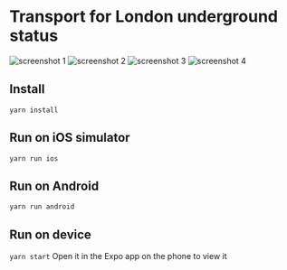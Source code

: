 # Transport for London underground status
![screenshot 1](screenshots/IMG-1.PNG)
![screenshot 2](screenshots/IMG-2.PNG)
![screenshot 3](screenshots/IMG-3.PNG)
![screenshot 4](screenshots/IMG-4.PNG)

## Install
`yarn install`

## Run on iOS simulator
`yarn run ios`

## Run on Android
`yarn run android`

## Run on device
`yarn start`
Open it in the Expo app on the phone to view it

